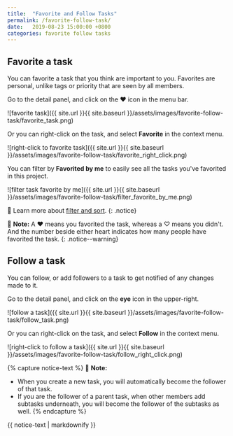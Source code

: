 ```yaml
---
title:  "Favorite and Follow Tasks"
permalink: /favorite-follow-task/
date:   2019-08-23 15:00:00 +0800
categories: favorite follow tasks
---
```

## Favorite a task

You can favorite a task that you think are important to you. Favorites are personal, unlike tags or priority that are seen by all members.

Go to the detail panel, and click on the ♥ icon in the menu bar.

![favorite task]({{ site.url }}{{ site.baseurl }}/assets/images/favorite-follow-task/favorite_task.png)

Or you can right-click on the task, and select **Favorite** in the context menu.

![right-click to favorite task]({{ site.url }}{{ site.baseurl }}/assets/images/favorite-follow-task/favorite_right_click.png)

You can filter by **Favorited by me** to easily see all the tasks you've favorited in this project.

![filter task favorite by me]({{ site.url }}{{ site.baseurl }}/assets/images/favorite-follow-task/filter_favorite_by_me.png)

🔖 Learn more about [filter and sort](/guide/filter-sort/). 
{: .notice}

📝 **Note:** A ♥ means you favorited the task, whereas a ♡ means you didn't. And the number beside either heart indicates how many people have favorited the task.
{: .notice--warning}


## Follow a task

You can follow, or add followers to a task to get notified of any changes made to it.

Go to the detail panel, and click on the **eye** icon in the upper-right.

![follow a task]({{ site.url }}{{ site.baseurl }}/assets/images/favorite-follow-task/follow_task.png)

Or you can right-click on the task, and select **Follow** in the context menu.

![right-click to follow a task]({{ site.url }}{{ site.baseurl }}/assets/images/favorite-follow-task/follow_right_click.png)



{% capture notice-text %}
📝 **Note:** 
- When you create a new task, you will automatically become the follower of that task. 
- If you are the follower of a parent task, when other members add subtasks underneath, you will become the follower of the subtasks as well. 
{% endcapture %}

<div class="notice--warning">
  {{ notice-text | markdownify }}
</div>
